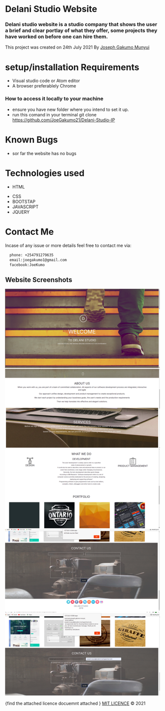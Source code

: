 # Delani Studio Website
###  Delani studio website is a studio company that shows the user a brief and clear portlay of what they offer, some projects they have worked on before one can hire them.
This project was created on 24th July 2021
 By <a href="#"> Joseph Gakumo Munyui</a>
 # setup/installation Requirements
 * Visual studio code  or Atom editor
 * A browser preferablely Chrome
  ### How to access it locally to your machine
   * ensure you have new folder where you intend to set it up.
   * run this comand in your terminal git clone https://github.com/JoeGakumo21/Delani-Studio-IP

# Known Bugs
 -  sor far the website has no bugs
 # Technologies used
- HTML
* CSS
* BOOTSTAP
* JAVASCRIPT
* JQUERY

# Contact Me
 Incase of any issue or more details feel free to contact me via:

      phone: +254791279635
      email:joegakumo1@gmail.com
      facebook:JoeKumo

## Website Screenshots
<img src="assets/screenshot/screenshot1.png">
<img src="assets/screenshot/screenshot2.png">
<img src="assets/screenshot/screenshot3.png">
<img src="assets/screenshot/screenshot4.png">
<img src="assets/screenshot/screenshot5.png">



{find the attached licence docuemnt attached  }
<a href="https://choosealicense.com/licenses/mit/#">MIT LICENCE</a>
&copy; 2021
